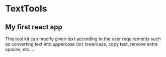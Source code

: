 # TextTools

## My first react app

This tool kit can modify given text according to the user requirements such as converting text into uppercase (or) lowercase, copy text, remove extra spaces, etc. ...

